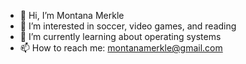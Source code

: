 - 👋 Hi, I’m Montana Merkle
- 👀 I’m interested in soccer, video games, and reading
- 🌱 I’m currently learning about operating systems
- 📫 How to reach me: montanamerkle@gmail.com

<!---
m-merkle/m-merkle is a ✨ special ✨ repository because its `README.md` (this file) appears on your GitHub profile.
You can click the Preview link to take a look at your changes.
--->
